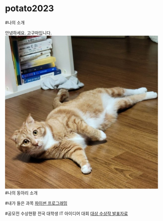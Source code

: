 # potato2023

#나의 소개

안녕하세요. 고구마입니다.
<img src="pho1.jpg"/><br>
#나의 동아리 소개

#내가 들은 과목
[파이썬 프로그래밍](https://www.python.org/)

#공모전 수상현황
전국 대학생 IT 아이디어 대회
[대상 수상작 발표자료](/presentation.ppt)
